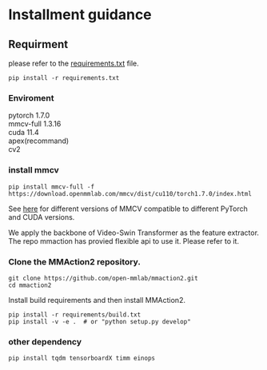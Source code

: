 # Installment guidance

## Requirment 
please refer to the [requirements.txt](requirements.txt) file.  
```
pip install -r requirements.txt 
```
### Enviroment
pytorch 1.7.0  
mmcv-full 1.3.16  
cuda 11.4  
apex(recommand)  
cv2

### install mmcv
```shell
pip install mmcv-full -f https://download.openmmlab.com/mmcv/dist/cu110/torch1.7.0/index.html  
```  
See [here](https://github.com/open-mmlab/mmcv#installation) for different versions of MMCV compatible to different PyTorch and CUDA versions.  

We apply the backbone of Video-Swin Transformer as the feature extractor. The repo mmaction has provied flexible api to use it. Please refer to it.

### Clone the MMAction2 repository.
```shell
git clone https://github.com/open-mmlab/mmaction2.git
cd mmaction2
```
Install build requirements and then install MMAction2.
```shell
pip install -r requirements/build.txt
pip install -v -e .  # or "python setup.py develop"
```

### other dependency
```
pip install tqdm tensorboardX timm einops
```
